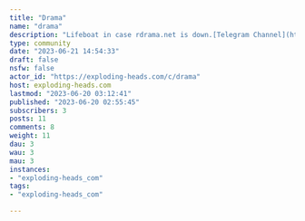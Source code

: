 ```yaml
---
title: "Drama" 
name: "drama"
description: "Lifeboat in case rdrama.net is down.[Telegram Channel](https://t.me/s/rdramanet)----Drama: any incident, scene, gaffe, rumor, opinion, or disagreement that is blown entirely out of proportion.**Do your part to keep our community healthy by blowing everything out of proportion and making literally everything as dramatic as possible.****Rules:*** Follow Exploding Head's rules.* **NO RIGHTWING AGENDAPOSTING.*** Discord users will be banned on sight.* Don't post anything illegal.* No sexualizing minors, even as a joke. This includes cartoons.* No doxxing.* Supporting free speech is an immediate ban.* Absolutely NO anti-CCP sentiment.* Absolutely NO homophobia, transphobia or furphobia.* Absolutely NO racism.* Absolutely NO antisemitism.* Absolutely NO vaccine misinformation.* Participation implies enthusiastic consent to being mod abused by unstable alcoholic bullies.**Related communities:*** rdrama.net* https://old.reddit.com/r/Drama/* https://kbin.social/m/drama* https://saidit.net/s/drama* https://squabbles.io/s/Drama* https://lemmy.ml/c/drama* https://lemmy.ml/c/deuxrama* https://marsey.moe/* https://lemmy.world/c/drama"
type: community
date: "2023-06-21 14:54:33"
draft: false
nsfw: false
actor_id: "https://exploding-heads.com/c/drama"
host: exploding-heads.com
lastmod: "2023-06-20 03:12:41"
published: "2023-06-20 02:55:45"
subscribers: 3
posts: 11
comments: 8
weight: 11
dau: 3
wau: 3
mau: 3
instances:
- "exploding-heads_com"
tags: 
- "exploding-heads_com"

---
```

